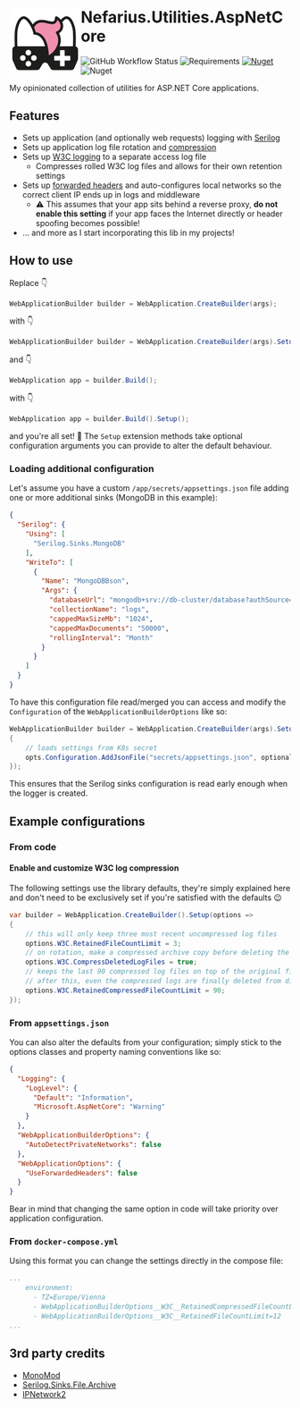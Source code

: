 # <img src="assets/NSS-128x128.png" align="left" />Nefarius.Utilities.AspNetCore

![GitHub Workflow Status](https://img.shields.io/github/actions/workflow/status/nefarius/Nefarius.Utilities.AspNetCore/build.yml) ![Requirements](https://img.shields.io/badge/Requires-.NET%20%3E%3D6.0-blue.svg) [![Nuget](https://img.shields.io/nuget/v/Nefarius.Utilities.AspNetCore)](https://www.nuget.org/packages/Nefarius.Utilities.AspNetCore/) ![Nuget](https://img.shields.io/nuget/dt/Nefarius.Utilities.AspNetCore)

My opinionated collection of utilities for ASP.NET Core applications.

## Features

- Sets up application (and optionally web requests) logging with [Serilog](https://github.com/serilog/serilog-aspnetcore)
- Sets up application log file rotation and [compression](https://github.com/cocowalla/serilog-sinks-file-archive)
- Sets up [W3C logging](https://learn.microsoft.com/en-us/aspnet/core/fundamentals/w3c-logger/) to a separate access log file
  - Compresses rolled W3C log files and allows for their own retention settings
- Sets up [forwarded headers](https://learn.microsoft.com/en-us/dotnet/api/microsoft.aspnetcore.builder.forwardedheadersextensions.useforwardedheaders?view=aspnetcore-7.0) and auto-configures local networks so the correct client IP ends up in logs and middleware
  - ⚠️ This assumes that your app sits behind a reverse proxy, **do not enable this setting** if your app faces the Internet directly or header spoofing becomes possible!
- ... and more as I start incorporating this lib in my projects!

## How to use

Replace 👇

```cs
WebApplicationBuilder builder = WebApplication.CreateBuilder(args);
```

with 👇

```cs
WebApplicationBuilder builder = WebApplication.CreateBuilder(args).Setup();
```

and 👇

```cs
WebApplication app = builder.Build();
```

with 👇

```cs
WebApplication app = builder.Build().Setup();
```

and you're all set! 👏 The `Setup` extension methods take optional configuration arguments you can provide to alter the default behaviour.

### Loading additional configuration

Let's assume you have a custom `/app/secrets/appsettings.json` file adding one or more additional sinks (MongoDB in this example):

```json
{
  "Serilog": {
    "Using": [
      "Serilog.Sinks.MongoDB"
    ],
    "WriteTo": [
      {
        "Name": "MongoDBBson",
        "Args": {
          "databaseUrl": "mongodb+srv://db-cluster/database?authSource=admin",
          "collectionName": "logs",
          "cappedMaxSizeMb": "1024",
          "cappedMaxDocuments": "50000",
          "rollingInterval": "Month"
        }
      }
    ]
  }
}
```

To have this configuration file read/merged you can access and modify the `Configuration` of the `WebApplicationBuilderOptions` like so:

```csharp
WebApplicationBuilder builder = WebApplication.CreateBuilder(args).Setup(opts =>
{
    // loads settings from K8s secret
    opts.Configuration.AddJsonFile("secrets/appsettings.json", optional: true);
});
```

This ensures that the Serilog sinks configuration is read early enough when the logger is created. 

## Example configurations

### From code

#### Enable and customize W3C log compression

The following settings use the library defaults, they're simply explained here and don't need to be exclusively set if you're satisfied with the defaults 😉

```csharp
var builder = WebApplication.CreateBuilder().Setup(options =>
{
    // this will only keep three most recent uncompressed log files
    options.W3C.RetainedFileCountLimit = 3;
    // on rotation, make a compressed archive copy before deleting the original
    options.W3C.CompressDeletedLogFiles = true;
    // keeps the last 90 compressed log files on top of the original files
    // after this, even the compressed logs are finally deleted from disk
    options.W3C.RetainedCompressedFileCountLimit = 90;
});
```

### From `appsettings.json`

You can also alter the defaults from your configuration; simply stick to the options classes and property naming conventions like so: 

```json
{
  "Logging": {
    "LogLevel": {
      "Default": "Information",
      "Microsoft.AspNetCore": "Warning"
    }
  },
  "WebApplicationBuilderOptions": {
    "AutoDetectPrivateNetworks": false
  },
  "WebApplicationOptions": {
    "UseForwardedHeaders": false
  }
}
```

Bear in mind that changing the same option in code will take priority over application configuration.

### From `docker-compose.yml`

Using this format you can change the settings directly in the compose file:

```yml
...
    environment:
      - TZ=Europe/Vienna
      - WebApplicationBuilderOptions__W3C__RetainedCompressedFileCountLimit=600
      - WebApplicationBuilderOptions__W3C__RetainedFileCountLimit=12
...
```

## 3rd party credits

- [MonoMod](https://github.com/MonoMod/MonoMod)
- [Serilog.Sinks.File.Archive](https://github.com/cocowalla/serilog-sinks-file-archive)
- [IPNetwork2](https://www.nuget.org/packages/IPNetwork2)

